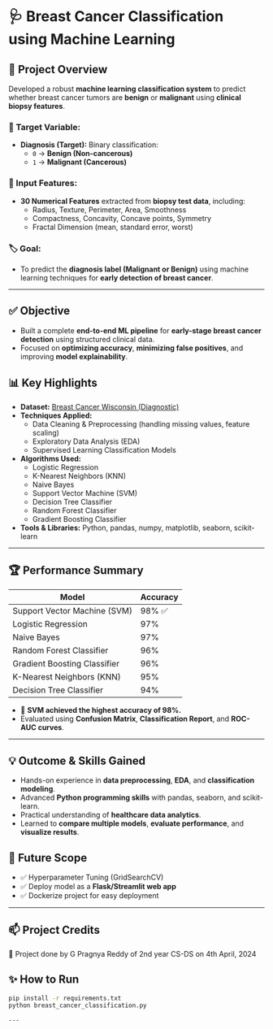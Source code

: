 # 🩺 Breast Cancer Classification using Machine Learning

## 🎯 Project Overview
Developed a robust **machine learning classification system** to predict whether breast cancer tumors are **benign** or **malignant** using **clinical biopsy features**.

### 📌 Target Variable:
- **Diagnosis (Target):** Binary classification:
    - `0` → **Benign (Non-cancerous)**
    - `1` → **Malignant (Cancerous)**

### 🎁 Input Features:
- **30 Numerical Features** extracted from **biopsy test data**, including:
    - Radius, Texture, Perimeter, Area, Smoothness
    - Compactness, Concavity, Concave points, Symmetry
    - Fractal Dimension (mean, standard error, worst)

### 🏷️ Goal:
- To predict the **diagnosis label (Malignant or Benign)** using machine learning techniques for **early detection of breast cancer**.

---

## ✅ Objective
- Built a complete **end-to-end ML pipeline** for **early-stage breast cancer detection** using structured clinical data.
- Focused on **optimizing accuracy**, **minimizing false positives**, and improving **model explainability**.


## 📊 Key Highlights

- **Dataset:** [Breast Cancer Wisconsin (Diagnostic)](https://www.kaggle.com/datasets/uciml/breast-cancer-wisconsin-data)
- **Techniques Applied:**
    - Data Cleaning & Preprocessing (handling missing values, feature scaling)
    - Exploratory Data Analysis (EDA)
    - Supervised Learning Classification Models
- **Algorithms Used:**
    - Logistic Regression
    - K-Nearest Neighbors (KNN)
    - Naive Bayes
    - Support Vector Machine (SVM)
    - Decision Tree Classifier
    - Random Forest Classifier
    - Gradient Boosting Classifier
- **Tools & Libraries:** Python, pandas, numpy, matplotlib, seaborn, scikit-learn

---

## 🏆 Performance Summary

| Model                        | Accuracy |
|------------------------------|----------|
| Support Vector Machine (SVM) | 98% ✅    |
| Logistic Regression          | 97%      |
| Naive Bayes                  | 97%      |
| Random Forest Classifier     | 96%      |
| Gradient Boosting Classifier | 96%      |
| K-Nearest Neighbors (KNN)    | 95%      |
| Decision Tree Classifier     | 94%      |

- 🚀 **SVM achieved the highest accuracy of 98%.**
- Evaluated using **Confusion Matrix**, **Classification Report**, and **ROC-AUC curves**.

---

## 💡 Outcome & Skills Gained
- Hands-on experience in **data preprocessing**, **EDA**, and **classification modeling**.
- Advanced **Python programming skills** with pandas, seaborn, and scikit-learn.
- Practical understanding of **healthcare data analytics**.
- Learned to **compare multiple models**, **evaluate performance**, and **visualize results**.



## 🚀 Future Scope
- ✅ Hyperparameter Tuning (GridSearchCV)
- ✅ Deploy model as a **Flask/Streamlit web app**
- ✅ Dockerize project for easy deployment

---
## 📫 Project Credits
👤 Project done by G Pragnya Reddy of 2nd year CS-DS on 4th April, 2024
## ✨ How to Run

```bash
pip install -r requirements.txt
python breast_cancer_classification.py

---


